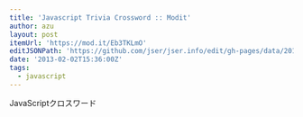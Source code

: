 ```yaml
---
title: 'Javascript Trivia Crossword :: Modit'
author: azu
layout: post
itemUrl: 'https://mod.it/Eb3TKLmO'
editJSONPath: 'https://github.com/jser/jser.info/edit/gh-pages/data/2013/02/index.json'
date: '2013-02-02T15:36:00Z'
tags:
  - javascript
---
```

JavaScriptクロスワード
